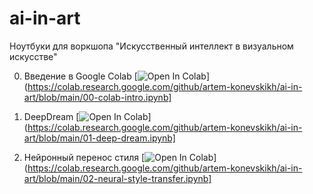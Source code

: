 # ai-in-art
Ноутбуки для воркшопа "Искусственный интеллект в визуальном искусстве"

0. Введение в Google Colab [![Open In Colab](https://colab.research.google.com/assets/colab-badge.svg)](https://colab.research.google.com/github/artem-konevskikh/ai-in-art/blob/main/00-colab-intro.ipynb]

1. DeepDream [![Open In Colab](https://colab.research.google.com/assets/colab-badge.svg)](https://colab.research.google.com/github/artem-konevskikh/ai-in-art/blob/main/01-deep-dream.ipynb]

2. Нейронный перенос стиля [![Open In Colab](https://colab.research.google.com/assets/colab-badge.svg)](https://colab.research.google.com/github/artem-konevskikh/ai-in-art/blob/main/02-neural-style-transfer.ipynb]
